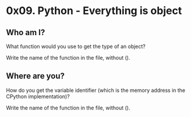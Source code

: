 # 0x09. Python - Everything is object
## Who am I?
What function would you use to get the type of an object?

Write the name of the function in the file, without ().
##  Where are you?
How do you get the variable identifier (which is the memory address in the CPython implementation)?

Write the name of the function in the file, without ().
